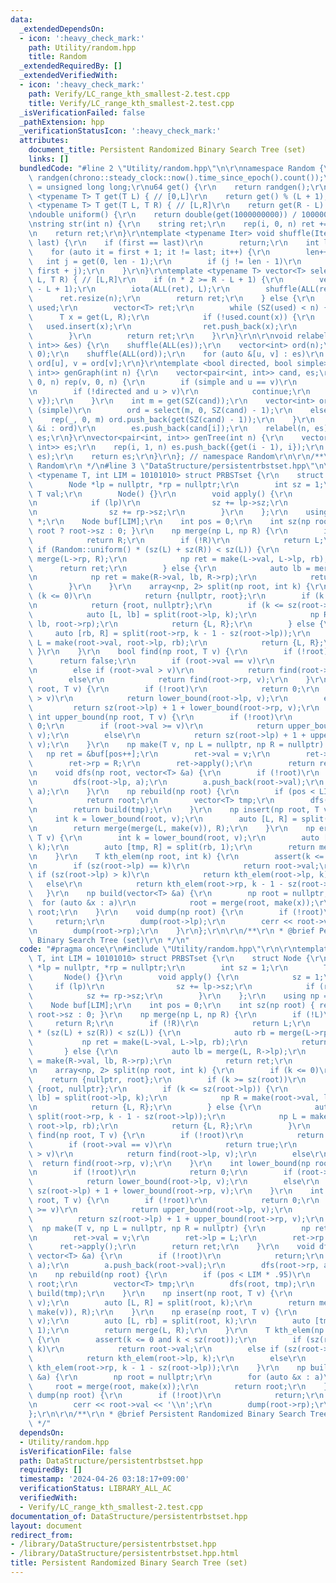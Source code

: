```yaml
---
data:
  _extendedDependsOn:
  - icon: ':heavy_check_mark:'
    path: Utility/random.hpp
    title: Random
  _extendedRequiredBy: []
  _extendedVerifiedWith:
  - icon: ':heavy_check_mark:'
    path: Verify/LC_range_kth_smallest-2.test.cpp
    title: Verify/LC_range_kth_smallest-2.test.cpp
  _isVerificationFailed: false
  _pathExtension: hpp
  _verificationStatusIcon: ':heavy_check_mark:'
  attributes:
    document_title: Persistent Randomized Binary Search Tree (set)
    links: []
  bundledCode: "#line 2 \"Utility/random.hpp\"\n\r\nnamespace Random {\r\nmt19937_64\
    \ randgen(chrono::steady_clock::now().time_since_epoch().count());\r\nusing u64\
    \ = unsigned long long;\r\nu64 get() {\r\n    return randgen();\r\n}\r\ntemplate\
    \ <typename T> T get(T L) { // [0,L]\r\n    return get() % (L + 1);\r\n}\r\ntemplate\
    \ <typename T> T get(T L, T R) { // [L,R]\r\n    return get(R - L) + L;\r\n}\r\
    \ndouble uniform() {\r\n    return double(get(1000000000)) / 1000000000;\r\n}\r\
    \nstring str(int n) {\r\n    string ret;\r\n    rep(i, 0, n) ret += get('a', 'z');\r\
    \n    return ret;\r\n}\r\ntemplate <typename Iter> void shuffle(Iter first, Iter\
    \ last) {\r\n    if (first == last)\r\n        return;\r\n    int len = 1;\r\n\
    \    for (auto it = first + 1; it != last; it++) {\r\n        len++;\r\n     \
    \   int j = get(0, len - 1);\r\n        if (j != len - 1)\r\n            iter_swap(it,\
    \ first + j);\r\n    }\r\n}\r\ntemplate <typename T> vector<T> select(int n, T\
    \ L, T R) { // [L,R]\r\n    if (n * 2 >= R - L + 1) {\r\n        vector<T> ret(R\
    \ - L + 1);\r\n        iota(ALL(ret), L);\r\n        shuffle(ALL(ret));\r\n  \
    \      ret.resize(n);\r\n        return ret;\r\n    } else {\r\n        unordered_set<T>\
    \ used;\r\n        vector<T> ret;\r\n        while (SZ(used) < n) {\r\n      \
    \      T x = get(L, R);\r\n            if (!used.count(x)) {\r\n             \
    \   used.insert(x);\r\n                ret.push_back(x);\r\n            }\r\n\
    \        }\r\n        return ret;\r\n    }\r\n}\r\n\r\nvoid relabel(int n, vector<pair<int,\
    \ int>> &es) {\r\n    shuffle(ALL(es));\r\n    vector<int> ord(n);\r\n    iota(ALL(ord),\
    \ 0);\r\n    shuffle(ALL(ord));\r\n    for (auto &[u, v] : es)\r\n        u =\
    \ ord[u], v = ord[v];\r\n}\r\ntemplate <bool directed, bool simple> vector<pair<int,\
    \ int>> genGraph(int n) {\r\n    vector<pair<int, int>> cand, es;\r\n    rep(u,\
    \ 0, n) rep(v, 0, n) {\r\n        if (simple and u == v)\r\n            continue;\r\
    \n        if (!directed and u > v)\r\n            continue;\r\n        cand.push_back({u,\
    \ v});\r\n    }\r\n    int m = get(SZ(cand));\r\n    vector<int> ord;\r\n    if\
    \ (simple)\r\n        ord = select(m, 0, SZ(cand) - 1);\r\n    else {\r\n    \
    \    rep(_, 0, m) ord.push_back(get(SZ(cand) - 1));\r\n    }\r\n    for (auto\
    \ &i : ord)\r\n        es.push_back(cand[i]);\r\n    relabel(n, es);\r\n    return\
    \ es;\r\n}\r\nvector<pair<int, int>> genTree(int n) {\r\n    vector<pair<int,\
    \ int>> es;\r\n    rep(i, 1, n) es.push_back({get(i - 1), i});\r\n    relabel(n,\
    \ es);\r\n    return es;\r\n}\r\n}; // namespace Random\r\n\r\n/**\r\n * @brief\
    \ Random\r\n */\n#line 3 \"DataStructure/persistentrbstset.hpp\"\n\r\ntemplate\
    \ <typename T, int LIM = 10101010> struct PRBSTset {\r\n    struct Node {\r\n\
    \        Node *lp = nullptr, *rp = nullptr;\r\n        int sz = 1;\r\n       \
    \ T val;\r\n        Node() {}\r\n        void apply() {\r\n            sz = 1;\r\
    \n            if (lp)\r\n                sz += lp->sz;\r\n            if (rp)\r\
    \n                sz += rp->sz;\r\n        }\r\n    };\r\n    using np = Node\
    \ *;\r\n    Node buf[LIM];\r\n    int pos = 0;\r\n    int sz(np root) { return\
    \ root ? root->sz : 0; }\r\n    np merge(np L, np R) {\r\n        if (!L)\r\n\
    \            return R;\r\n        if (!R)\r\n            return L;\r\n       \
    \ if (Random::uniform() * (sz(L) + sz(R)) < sz(L)) {\r\n            auto rb =\
    \ merge(L->rp, R);\r\n            np ret = make(L->val, L->lp, rb);\r\n      \
    \      return ret;\r\n        } else {\r\n            auto lb = merge(L, R->lp);\r\
    \n            np ret = make(R->val, lb, R->rp);\r\n            return ret;\r\n\
    \        }\r\n    }\r\n    array<np, 2> split(np root, int k) {\r\n        if\
    \ (k <= 0)\r\n            return {nullptr, root};\r\n        if (k >= sz(root))\r\
    \n            return {root, nullptr};\r\n        if (k <= sz(root->lp)) {\r\n\
    \            auto [L, lb] = split(root->lp, k);\r\n            np R = make(root->val,\
    \ lb, root->rp);\r\n            return {L, R};\r\n        } else {\r\n       \
    \     auto [rb, R] = split(root->rp, k - 1 - sz(root->lp));\r\n            np\
    \ L = make(root->val, root->lp, rb);\r\n            return {L, R};\r\n       \
    \ }\r\n    }\r\n    bool find(np root, T v) {\r\n        if (!root)\r\n      \
    \      return false;\r\n        if (root->val == v)\r\n            return true;\r\
    \n        else if (root->val > v)\r\n            return find(root->lp, v);\r\n\
    \        else\r\n            return find(root->rp, v);\r\n    }\r\n    int lower_bound(np\
    \ root, T v) {\r\n        if (!root)\r\n            return 0;\r\n        if (root->val\
    \ > v)\r\n            return lower_bound(root->lp, v);\r\n        else\r\n   \
    \         return sz(root->lp) + 1 + lower_bound(root->rp, v);\r\n    }\r\n   \
    \ int upper_bound(np root, T v) {\r\n        if (!root)\r\n            return\
    \ 0;\r\n        if (root->val >= v)\r\n            return upper_bound(root->lp,\
    \ v);\r\n        else\r\n            return sz(root->lp) + 1 + upper_bound(root->rp,\
    \ v);\r\n    }\r\n    np make(T v, np L = nullptr, np R = nullptr) {\r\n     \
    \   np ret = &buf[pos++];\r\n        ret->val = v;\r\n        ret->lp = L;\r\n\
    \        ret->rp = R;\r\n        ret->apply();\r\n        return ret;\r\n    }\r\
    \n    void dfs(np root, vector<T> &a) {\r\n        if (!root)\r\n            return;\r\
    \n        dfs(root->lp, a);\r\n        a.push_back(root->val);\r\n        dfs(root->rp,\
    \ a);\r\n    }\r\n    np rebuild(np root) {\r\n        if (pos < LIM * .95)\r\n\
    \            return root;\r\n        vector<T> tmp;\r\n        dfs(root, tmp);\r\
    \n        return build(tmp);\r\n    }\r\n    np insert(np root, T v) {\r\n   \
    \     int k = lower_bound(root, v);\r\n        auto [L, R] = split(root, k);\r\
    \n        return merge(merge(L, make(v)), R);\r\n    }\r\n    np erase(np root,\
    \ T v) {\r\n        int k = lower_bound(root, v);\r\n        auto [L, rb] = split(root,\
    \ k);\r\n        auto [tmp, R] = split(rb, 1);\r\n        return merge(L, R);\r\
    \n    }\r\n    T kth_elem(np root, int k) {\r\n        assert(k <= 0 and k < sz(root));\r\
    \n        if (sz(root->lp) == k)\r\n            return root->val;\r\n        else\
    \ if (sz(root->lp) > k)\r\n            return kth_elem(root->lp, k);\r\n     \
    \   else\r\n            return kth_elem(root->rp, k - 1 - sz(root->lp));\r\n \
    \   }\r\n    np build(vector<T> &a) {\r\n        np root = nullptr;\r\n      \
    \  for (auto &x : a)\r\n            root = merge(root, make(x));\r\n        return\
    \ root;\r\n    }\r\n    void dump(np root) {\r\n        if (!root)\r\n       \
    \     return;\r\n        dump(root->lp);\r\n        cerr << root->val << '\\n';\r\
    \n        dump(root->rp);\r\n    }\r\n};\r\n\r\n/**\r\n * @brief Persistent Randomized\
    \ Binary Search Tree (set)\r\n */\n"
  code: "#pragma once\r\n#include \"Utility/random.hpp\"\r\n\r\ntemplate <typename\
    \ T, int LIM = 10101010> struct PRBSTset {\r\n    struct Node {\r\n        Node\
    \ *lp = nullptr, *rp = nullptr;\r\n        int sz = 1;\r\n        T val;\r\n \
    \       Node() {}\r\n        void apply() {\r\n            sz = 1;\r\n       \
    \     if (lp)\r\n                sz += lp->sz;\r\n            if (rp)\r\n    \
    \            sz += rp->sz;\r\n        }\r\n    };\r\n    using np = Node *;\r\n\
    \    Node buf[LIM];\r\n    int pos = 0;\r\n    int sz(np root) { return root ?\
    \ root->sz : 0; }\r\n    np merge(np L, np R) {\r\n        if (!L)\r\n       \
    \     return R;\r\n        if (!R)\r\n            return L;\r\n        if (Random::uniform()\
    \ * (sz(L) + sz(R)) < sz(L)) {\r\n            auto rb = merge(L->rp, R);\r\n \
    \           np ret = make(L->val, L->lp, rb);\r\n            return ret;\r\n \
    \       } else {\r\n            auto lb = merge(L, R->lp);\r\n            np ret\
    \ = make(R->val, lb, R->rp);\r\n            return ret;\r\n        }\r\n    }\r\
    \n    array<np, 2> split(np root, int k) {\r\n        if (k <= 0)\r\n        \
    \    return {nullptr, root};\r\n        if (k >= sz(root))\r\n            return\
    \ {root, nullptr};\r\n        if (k <= sz(root->lp)) {\r\n            auto [L,\
    \ lb] = split(root->lp, k);\r\n            np R = make(root->val, lb, root->rp);\r\
    \n            return {L, R};\r\n        } else {\r\n            auto [rb, R] =\
    \ split(root->rp, k - 1 - sz(root->lp));\r\n            np L = make(root->val,\
    \ root->lp, rb);\r\n            return {L, R};\r\n        }\r\n    }\r\n    bool\
    \ find(np root, T v) {\r\n        if (!root)\r\n            return false;\r\n\
    \        if (root->val == v)\r\n            return true;\r\n        else if (root->val\
    \ > v)\r\n            return find(root->lp, v);\r\n        else\r\n          \
    \  return find(root->rp, v);\r\n    }\r\n    int lower_bound(np root, T v) {\r\
    \n        if (!root)\r\n            return 0;\r\n        if (root->val > v)\r\n\
    \            return lower_bound(root->lp, v);\r\n        else\r\n            return\
    \ sz(root->lp) + 1 + lower_bound(root->rp, v);\r\n    }\r\n    int upper_bound(np\
    \ root, T v) {\r\n        if (!root)\r\n            return 0;\r\n        if (root->val\
    \ >= v)\r\n            return upper_bound(root->lp, v);\r\n        else\r\n  \
    \          return sz(root->lp) + 1 + upper_bound(root->rp, v);\r\n    }\r\n  \
    \  np make(T v, np L = nullptr, np R = nullptr) {\r\n        np ret = &buf[pos++];\r\
    \n        ret->val = v;\r\n        ret->lp = L;\r\n        ret->rp = R;\r\n  \
    \      ret->apply();\r\n        return ret;\r\n    }\r\n    void dfs(np root,\
    \ vector<T> &a) {\r\n        if (!root)\r\n            return;\r\n        dfs(root->lp,\
    \ a);\r\n        a.push_back(root->val);\r\n        dfs(root->rp, a);\r\n    }\r\
    \n    np rebuild(np root) {\r\n        if (pos < LIM * .95)\r\n            return\
    \ root;\r\n        vector<T> tmp;\r\n        dfs(root, tmp);\r\n        return\
    \ build(tmp);\r\n    }\r\n    np insert(np root, T v) {\r\n        int k = lower_bound(root,\
    \ v);\r\n        auto [L, R] = split(root, k);\r\n        return merge(merge(L,\
    \ make(v)), R);\r\n    }\r\n    np erase(np root, T v) {\r\n        int k = lower_bound(root,\
    \ v);\r\n        auto [L, rb] = split(root, k);\r\n        auto [tmp, R] = split(rb,\
    \ 1);\r\n        return merge(L, R);\r\n    }\r\n    T kth_elem(np root, int k)\
    \ {\r\n        assert(k <= 0 and k < sz(root));\r\n        if (sz(root->lp) ==\
    \ k)\r\n            return root->val;\r\n        else if (sz(root->lp) > k)\r\n\
    \            return kth_elem(root->lp, k);\r\n        else\r\n            return\
    \ kth_elem(root->rp, k - 1 - sz(root->lp));\r\n    }\r\n    np build(vector<T>\
    \ &a) {\r\n        np root = nullptr;\r\n        for (auto &x : a)\r\n       \
    \     root = merge(root, make(x));\r\n        return root;\r\n    }\r\n    void\
    \ dump(np root) {\r\n        if (!root)\r\n            return;\r\n        dump(root->lp);\r\
    \n        cerr << root->val << '\\n';\r\n        dump(root->rp);\r\n    }\r\n\
    };\r\n\r\n/**\r\n * @brief Persistent Randomized Binary Search Tree (set)\r\n\
    \ */"
  dependsOn:
  - Utility/random.hpp
  isVerificationFile: false
  path: DataStructure/persistentrbstset.hpp
  requiredBy: []
  timestamp: '2024-04-26 03:18:17+09:00'
  verificationStatus: LIBRARY_ALL_AC
  verifiedWith:
  - Verify/LC_range_kth_smallest-2.test.cpp
documentation_of: DataStructure/persistentrbstset.hpp
layout: document
redirect_from:
- /library/DataStructure/persistentrbstset.hpp
- /library/DataStructure/persistentrbstset.hpp.html
title: Persistent Randomized Binary Search Tree (set)
---
```

